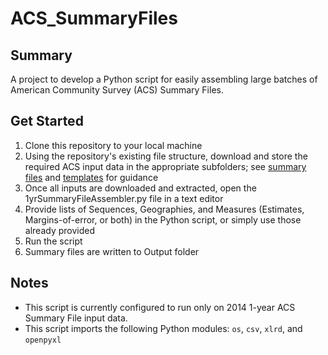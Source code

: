 # ACS_SummaryFiles

## Summary
A project to develop a Python script for easily assembling large batches of American Community Survey (ACS) Summary Files.

## Get Started
1. Clone this repository to your local machine
1. Using the repository's existing file structure, download and store the required ACS input data in the appropriate subfolders; see [summary files](https://github.com/databeat/ACS_SummaryFiles/tree/master/2014/1-year/data/1_year_entire_sf) and [templates](https://github.com/databeat/ACS_SummaryFiles/tree/master/2014/1-year/data/1_year_Summary_FileTemplates) for guidance
1. Once all inputs are downloaded and extracted, open the 1yrSummaryFileAssembler.py file in a text editor
1. Provide lists of Sequences, Geographies, and Measures (Estimates, Margins-of-error, or both) in the Python script, or simply use those already provided
1. Run the script
1. Summary files are written to Output folder

## Notes
* This script is currently configured to run only on 2014 1-year ACS Summary File input data.
* This script imports the following Python modules: `os`, `csv`, `xlrd`, and `openpyxl`
